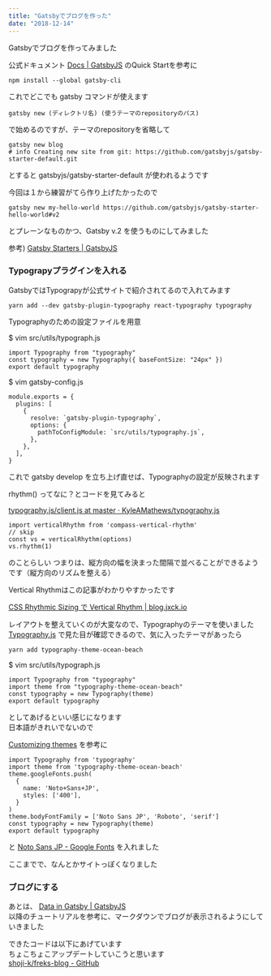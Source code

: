 ```yaml
---
title: "Gatsbyでブログを作った"
date: "2018-12-14"
---
```


Gatsbyでブログを作ってみました

公式ドキュメント
[Docs \| GatsbyJS](https://next.gatsbyjs.org/docs/)
のQuick Startを参考に

```
npm install --global gatsby-cli
```

これでどこでも gatsby コマンドが使えます

```
gatsby new (ディレクトリ名) (使うテーマのrepositoryのパス)
```

で始めるのですが、テーマのrepositoryを省略して

```
gatsby new blog
# info Creating new site from git: https://github.com/gatsbyjs/gatsby-starter-default.git
```

とすると gatsbyjs/gatsby-starter-default が使われるようです

今回は１から練習がてら作り上げたかったので

```
gatsby new my-hello-world https://github.com/gatsbyjs/gatsby-starter-hello-world#v2
```

とプレーンなものかつ、Gatsby v.2 を使うものにしてみました

参考) [Gatsby Starters \| GatsbyJS](https://next.gatsbyjs.org/docs/gatsby-starters/)

### Typograpyプラグインを入れる

GatsbyではTypograpyが公式サイトで紹介されてるので入れてみます

```
yarn add --dev gatsby-plugin-typography react-typography typography
```

Typographyのための設定ファイルを用意

$ vim src/utils/typograph.js

```
import Typography from "typography"
const typography = new Typography({ baseFontSize: "24px" })
export default typography
```

$ vim gatsby-config.js

```
module.exports = {
  plugins: [
    {
      resolve: `gatsby-plugin-typography`,
      options: {
        pathToConfigModule: `src/utils/typography.js`,
      },
    },
  ],
}
```

これで gatsby develop を立ち上げ直せば、Typographyの設定が反映されます

rhythm() ってなに？とコードを見てみると

[typography\.js/client\.js at master · KyleAMathews/typography\.js](https://github.com/KyleAMathews/typography.js/blob/master/packages/typography/src/client.js)

```
import verticalRhythm from 'compass-vertical-rhythm'
// skip
const vs = verticalRhythm(options)
vs.rhythm(1)
```

のことらしい
つまりは、縦方向の幅を決まった間隔で並べることができるようです（縦方向のリズムを整える）

Vertical Rhythmはこの記事がわかりやすかったです

[CSS Rhythmic Sizing で Vertical Rhythm \| blog\.jxck\.io](https://blog.jxck.io/entries/2017-10-09/css-rhythmic-sizing.html)

レイアウトを整えていくのが大変なので、Typographyのテーマを使いました  
[Typography\.js](http://kyleamathews.github.io/typography.js/)
で見た目が確認できるので、気に入ったテーマがあったら  

```
yarn add typography-theme-ocean-beach
```

$ vim src/utils/typograph.js

```
import Typography from "typography"
import theme from "typography-theme-ocean-beach"
const typography = new Typography(theme)
export default typography
```

としてあげるといい感じになります  
日本語がきれいでないので  

[Customizing themes](https://github.com/kyleamathews/typography.js#customizing-themes) を参考に

```
import Typography from 'typography'
import theme from 'typography-theme-ocean-beach'
theme.googleFonts.push(
  {
    name: 'Noto+Sans+JP',
    styles: ['400'],
  }
)
theme.bodyFontFamily = ['Noto Sans JP', 'Roboto', 'serif']
const typography = new Typography(theme)
export default typography
```

と [Noto Sans JP \- Google Fonts](https://fonts.google.com/specimen/Noto+Sans+JP?selection.family=M+PLUS+1p|Noto+Sans+JP) を入れました  

ここまでで、なんとかサイトっぽくなりました  

### ブログにする

あとは、
[Data in Gatsby \| GatsbyJS](https://www.gatsbyjs.org/tutorial/part-four/)  
以降のチュートリアルを参考に、マークダウンでブログが表示されるようにしていきました

できたコードは以下にあげています  
ちょこちょこアップデートしていこうと思います  
[shoji\-k/freks\-blog - GitHub](https://github.com/shoji-k/freks-blog)
